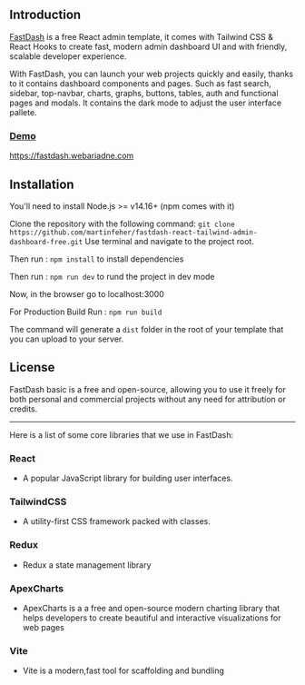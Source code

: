 ## Introduction
[FastDash](https://fastdash.webariadne.com) is a free React admin template, it comes with Tailwind CSS & React Hooks to create fast, modern admin  dashboard UI and with friendly, scalable developer experience.

With FastDash, you can launch your web projects quickly and easily, thanks to it contains dashboard components and pages. Such as fast search, sidebar, top-navbar, charts, graphs, buttons, tables, auth and functional pages and modals. It contains the dark mode to adjust the user interface pallete.

### [Demo](https://fastdash.webariadne.com)
https://fastdash.webariadne.com


## Installation
You'll need to install Node.js >= v14.16+ (npm comes with it)

Clone the repository with the following command:
`git clone https://github.com/martinfeher/fastdash-react-tailwind-admin-dashboard-free.git`
Use terminal and navigate to the project root.

Then run : `npm install` to install dependencies

Then run : `npm run dev` to rund the project in dev mode

Now, in the browser go to localhost:3000

For Production Build Run : `npm run build`

The command will generate a `dist` folder in the root of your template that you can upload to your server.


## License
FastDash basic is a free and open-source, allowing you to use it freely for both personal and commercial projects without any need for attribution or credits.

---

Here is a list of some core libraries that we use in FastDash:

### React
- A popular JavaScript library for building user interfaces.

### TailwindCSS
- A utility-first CSS framework packed with classes.

### Redux
- Redux a state management library

### ApexCharts
- ApexCharts is a a free and open-source modern charting library that helps developers to create beautiful and interactive visualizations for web pages

### Vite
- Vite is a modern,fast tool for scaffolding and bundling
  

